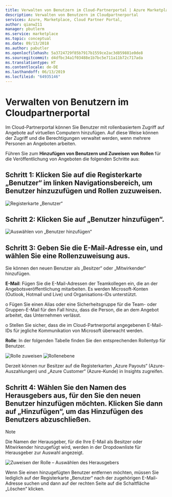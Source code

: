 ```yaml
---
title: Verwalten von Benutzern im Cloud-Partnerportal | Azure Marketplace
description: Verwalten von Benutzern im Cloudpartnerportal
services: Azure, Marketplace, Cloud Partner Portal,
author: qianw211
manager: pbutlerm
ms.service: marketplace
ms.topic: conceptual
ms.date: 09/13/2018
ms.author: pabutler
ms.openlocfilehash: 5a3724729f85b7917b1559ce2ac3d859881e0de8
ms.sourcegitcommit: d4dfbc34a1f03488e1b7bc5e711a11b72c717ada
ms.translationtype: HT
ms.contentlocale: de-DE
ms.lasthandoff: 06/13/2019
ms.locfileid: "64935146"
---
```

<a name="managing-users-on-cloud-partner-portal"></a>Verwalten von Benutzern im Cloudpartnerportal
======================================

Im Cloud-Partnerportal können Sie Benutzer mit rollenbasiertem Zugriff auf Angebote auf virtuellen Computern hinzufügen. Auf diese Weise können der Zugriff und die Berechtigungen verwaltet werden, wenn mehrere Personen an Angeboten arbeiten.

Führen Sie zum **Hinzufügen von Benutzern und Zuweisen von Rollen** für die Veröffentlichung von Angeboten die folgenden Schritte aus:

<a name="step-1-to-add-users-and-assign-roles-click-the-users-tab-on-the-left-side-navigation-pane"></a>Schritt 1: Klicken Sie auf die Registerkarte „Benutzer“ im linken Navigationsbereich, um Benutzer hinzuzufügen und Rollen zuzuweisen.
--------------------------------------------------------------------------------------------

![Registerkarte „Benutzer“](./media/cloud-partner-portal-how-to-manage-users/userstab.png)

<a name="step-2-click-add-user"></a>Schritt 2: Klicken Sie auf „Benutzer hinzufügen“.
-----------------------

![Auswählen von „Benutzer hinzufügen“](./media/cloud-partner-portal-how-to-manage-users/adduser.png)

<a name="step-3-type-email-address-and-select-a-role-assignment"></a>Schritt 3: Geben Sie die E-Mail-Adresse ein, und wählen Sie eine Rollenzuweisung aus.
--------------------------------------------------------

Sie können den neuen Benutzer als „Besitzer“ oder „Mitwirkender“ hinzufügen.

**E-Mail**: Fügen Sie die E-Mail-Adressen der Teamkollegen ein, die an der Angebotsveröffentlichung mitarbeiten. Es werden Microsoft-Konten (Outlook, Hotmail und Live) und Organisations-IDs unterstützt.

o Fügen Sie einen Alias oder eine Sicherheitsgruppe für die Team- oder Gruppen-E-Mail für den Fall hinzu, dass die Person, die an dem Angebot arbeitet, das Unternehmen verlässt.

o Stellen Sie sicher, dass die im Cloud-Partnerportal angegebenen E-Mail-IDs für jegliche Kommunikation von Microsoft überwacht werden.

**Rolle**: In der folgenden Tabelle finden Sie den entsprechenden Rollentyp für Benutzer.

![Rolle zuweisen](./media/cloud-partner-portal-how-to-manage-users/assignrole.png)
![Rollenebene](./media/cloud-partner-portal-how-to-manage-users/roleaccesslevel.png)

Derzeit können nur Besitzer auf die Registerkarten „Azure Payouts“ (Azure-Auszahlungen) und „Azure Customer“ (Azure-Kunde) in Insights zugreifen.

<a name="step-4-select-the-publisher-name-you-want-to-add-to-the-new-user-then-click-add-to-complete-user-addition"></a>Schritt 4: Wählen Sie den Namen des Herausgebers aus, für den Sie den neuen Benutzer hinzufügen möchten. Klicken Sie dann auf „Hinzufügen“, um das Hinzufügen des Benutzers abzuschließen.
----------------------------------------------------------------------------------------------------------------------------

> [!NOTE]
> Die Namen der Herausgeber, für die Ihre E-Mail als Besitzer oder Mitwirkender hinzugefügt wird, werden in der Dropdownliste für Herausgeber zur Auswahl angezeigt.

![Zuweisen der Rolle – Auswählen des Herausgebers](./media/cloud-partner-portal-how-to-manage-users/assignselectpublisher.png)

Wenn Sie einen hinzugefügten Benutzer entfernen möchten, müssen Sie lediglich auf der Registerkarte „Benutzer“ nach der zugehörigen E-Mail-Adresse suchen und dann auf der rechten Seite auf die Schaltfläche „Löschen“ klicken.
